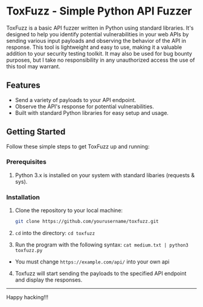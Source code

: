 # ToxFuzz - Simple Python API Fuzzer

ToxFuzz is a basic API fuzzer written in Python using standard libraries. It's designed to help you identify potential vulnerabilities in your web APIs by sending various input payloads and observing the behavior of the API in response. This tool is lightweight and easy to use, making it a valuable addition to your security testing toolkit. It may also be used for bug bounty purposes, but I take no responsibility in any unauthorized access the use of this tool may warrant.

## Features

- Send a variety of payloads to your API endpoint.
- Observe the API's response for potential vulnerabilities.
- Built with standard Python libraries for easy setup and usage.

## Getting Started

Follow these simple steps to get ToxFuzz up and running:

### Prerequisites

1. Python 3.x is installed on your system with standard libaries (requests & sys).

### Installation

1. Clone the repository to your local machine:

   ```bash
   git clone https://github.com/yourusername/toxfuzz.git
   ```
2. `cd` into the directory:
   ```cd toxfuzz```
3.   Run the program with the following syntax:
   ```cat medium.txt | python3 toxfuzz.py```
  - You must change `https://example.com/api/` into your own api
4.  Toxfuzz will start sending the payloads to the specified API endpoint and display the responses.

---

Happy hacking!!!
